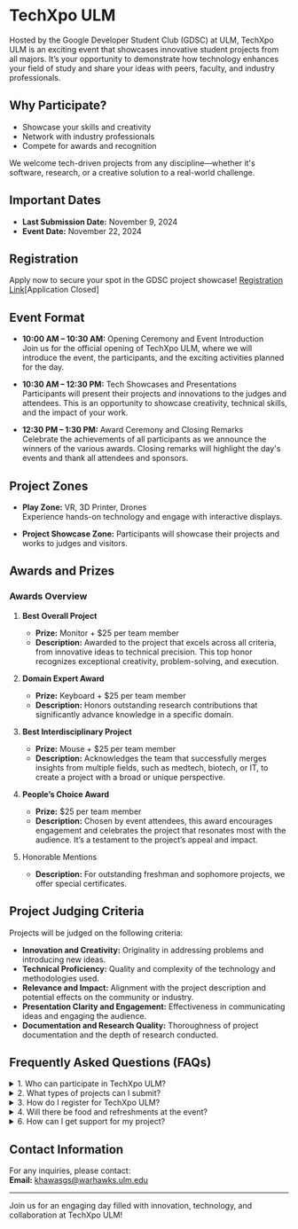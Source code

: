 # TechXpo ULM

Hosted by the Google Developer Student Club (GDSC) at ULM, TechXpo ULM is an exciting event that showcases innovative student projects from all majors. It’s your opportunity to demonstrate how technology enhances your field of study and share your ideas with peers, faculty, and industry professionals.

## Why Participate?

- Showcase your skills and creativity
- Network with industry professionals
- Compete for awards and recognition

We welcome tech-driven projects from any discipline—whether it's software, research, or a creative solution to a real-world challenge.

## Important Dates

- **Last Submission Date:** November 9, 2024
- **Event Date:** November 22, 2024

## Registration

Apply now to secure your spot in the GDSC project showcase! [Registration Link](https://webservices.ulm.edu/webforms/form/gdsc-project-showcase-application)[Application Closed]

## Event Format

- **10:00 AM – 10:30 AM:** Opening Ceremony and Event Introduction  
  Join us for the official opening of TechXpo ULM, where we will introduce the event, the participants, and the exciting activities planned for the day.

- **10:30 AM – 12:30 PM:** Tech Showcases and Presentations  
  Participants will present their projects and innovations to the judges and attendees. This is an opportunity to showcase creativity, technical skills, and the impact of your work.

- **12:30 PM – 1:30 PM:** Award Ceremony and Closing Remarks  
  Celebrate the achievements of all participants as we announce the winners of the various awards. Closing remarks will highlight the day's events and thank all attendees and sponsors.

## Project Zones

- **Play Zone:** VR, 3D Printer, Drones  
  Experience hands-on technology and engage with interactive displays.

- **Project Showcase Zone:** Participants will showcase their projects and works to judges and visitors.

## Awards and Prizes

### Awards Overview

1. **Best Overall Project**  
   - **Prize:** Monitor + $25 per team member  
   - **Description:** Awarded to the project that excels across all criteria, from innovative ideas to technical precision. This top honor recognizes exceptional creativity, problem-solving, and execution.

2. **Domain Expert Award**    
   - **Prize:** Keyboard + $25 per team member
   - **Description:** Honors outstanding research contributions that significantly advance knowledge in a specific domain.
   
3. **Best Interdisciplinary Project**  
   - **Prize:** Mouse + $25 per team member
   - **Description:** Acknowledges the team that successfully merges insights from multiple fields, such as medtech, biotech, or IT, to create a project with a broad or unique perspective.

4. **People’s Choice Award**
   - **Prize:** $25 per team member
   - **Description:** Chosen by event attendees, this award encourages engagement and celebrates the project that resonates most with the audience. It’s a testament to the project’s appeal and impact. 

5. Honorable Mentions
   - **Description:** For outstanding freshman and sophomore projects, we offer special certificates. 

## Project Judging Criteria
Projects will be judged on the following criteria:
- **Innovation and Creativity:** Originality in addressing problems and introducing new ideas.
- **Technical Proficiency:** Quality and complexity of the technology and methodologies used.
- **Relevance and Impact:** Alignment with the project description and potential effects on the community or industry.
- **Presentation Clarity and Engagement:** Effectiveness in communicating ideas and engaging the audience.
- **Documentation and Research Quality:** Thoroughness of project documentation and the depth of research conducted.

## Frequently Asked Questions (FAQs)

<details>
<summary>1. Who can participate in TechXpo ULM?</summary>
Anyone from any major can participate, as we welcome tech-driven projects from all disciplines.
</details>

<details>
<summary>2. What types of projects can I submit?</summary>
You can submit projects that involve software, research, or creative solutions to real-world challenges.
</details>

<details>
<summary>3. How do I register for TechXpo ULM?</summary>
You can register by filling out the [registration form](https://webservices.ulm.edu/webforms/form/gdsc-project-showcase-application).
</details>

<details>
<summary>4. Will there be food and refreshments at the event?</summary>
Yes, we will provide drinks and snacks for all participants during the event.
</details>


<details>
<summary>6. How can I get support for my project?</summary>
If you need any special support, like hardware or software, please mention it in your project submission. We cannot guarantee that we can provide the items mentioned, but we will try to assist where possible.
</details>


## Contact Information

For any inquiries, please contact:  
**Email:** khawasgs@warhawks.ulm.edu

---

Join us for an engaging day filled with innovation, technology, and collaboration at TechXpo ULM!
